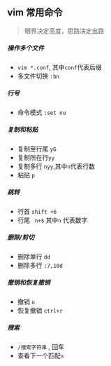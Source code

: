## vim 常用命令

> 眼界决定高度，思路决定出路



##### 操作多个文件

- `vim *.conf`, 其中`conf`代表后缀
- 多文件切换 `:bn` 

#####  行号

- 命令模式  `:set nu`

##### 复制和粘贴

- 复制至行尾 `yG`
- 复制所在行`yy`
- 复制多行 `nyy`,其中`n`代表行数
- 粘贴 `p`

##### 跳转

- 行首 `shift +6`
- 行尾 ` n+$`  其中`n` 代表数字

##### 删除/剪切

- 删除单行 `dd`
- 删除多行 `:7,10d`

##### 撤销和恢复撤销

- 撤销 `u`
- 恢复撤销 `ctrl+r `

##### 搜索

- `/搜索字符串` , 回车
- 查看下一个匹配`n`